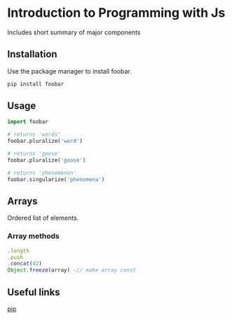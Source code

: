 # Introduction to Programming with Js

Includes short summary of major components

## Installation

Use the package manager  to install foobar.

```bash
pip install foobar
```

## Usage

```python
import foobar

# returns 'words'
foobar.pluralize('word')

# returns 'geese'
foobar.pluralize('goose')

# returns 'phenomenon'
foobar.singularize('phenomena')
```

## Arrays
Ordered list of elements.

### Array methods
```javascript
.length
.push
.concat(42)
Object.freeze(array) -// make array const
```
## Useful links
[pip](https://pip.pypa.io/en/stable/)